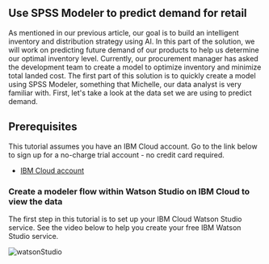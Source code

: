 ## Use SPSS Modeler to predict demand for retail

As mentioned in our previous article, our goal is to build an intelligent inventory and distribution strategy using AI. In this part of the 
solution, we will work on predicting future demand of our products to help us determine our optimal inventory level. Currently, our 
procurement manager has asked the development team to create a model to optimize inventory and minimize total landed cost. The first 
part of this solution is to quickly create a model using SPSS Modeler, something that Michelle, our data analyst is very familiar with.
First, let's take a look at the data set we are using to predict demand.

## Prerequisites

This tutorial assumes you have an IBM Cloud account. Go to the link below to sign up for a no-charge trial account - no credit card required.
  - [IBM Cloud account](https://tinyurl.com/y4mzxow5)

### Create a modeler flow within Watson Studio on IBM Cloud to view the data
The first step in this tutorial is to set up your IBM Cloud Watson Studio service. See the video below to help you create your free
IBM Watson Studio service.

![watsonStudio](https://media.github.ibm.com/user/79254/files/e493eb80-8626-11ea-87b5-f1c7cf8d50e0)

